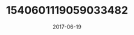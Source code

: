 ---
title: "1540601119059033482"
image: "2017-06-19 22.06.26 1540601119059033482_46248401"
date: "2017-06-19"
type: "photo"
---